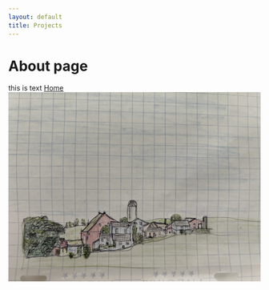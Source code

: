 ```yaml
---
layout: default
title: Projects
---
```

# About page

this is text
[Home](/)
<img src="/assets/images/IMG_5184.jpg" alt = "sketch" width = "600">